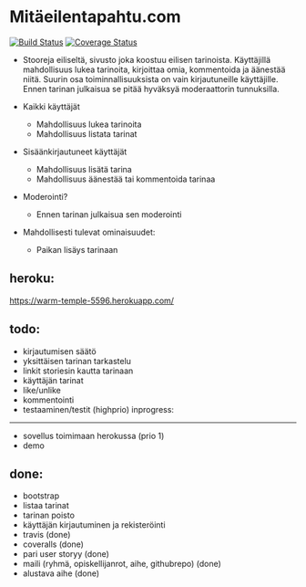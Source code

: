 Mitäeilentapahtu.com
======
[![Build Status](https://travis-ci.org/tmekkelisti/royola.svg?branch=master)](https://travis-ci.org/tmekkelisti/royola)
[![Coverage Status](https://img.shields.io/coveralls/tmekkelisti/royola.svg)](https://coveralls.io/r/tmekkelisti/royola)

- Stooreja eiliseltä, sivusto joka koostuu eilisen tarinoista. Käyttäjillä mahdollisuus lukea tarinoita, kirjoittaa omia, kommentoida ja äänestää niitä. Suurin osa toiminnallisuuksista on vain kirjautuneille käyttäjille. Ennen tarinan julkaisua se pitää hyväksyä moderaattorin tunnuksilla. 

- Kaikki käyttäjät
     - Mahdollisuus lukea tarinoita
     - Mahdollisuus listata tarinat 

- Sisäänkirjautuneet käyttäjät
     - Mahdollisuus lisätä tarina
     - Mahdollisuus äänestää tai kommentoida tarinaa

- Moderointi?
     - Ennen tarinan julkaisua sen moderointi
     
- Mahdollisesti tulevat ominaisuudet:
     - Paikan lisäys tarinaan

heroku:
------
https://warm-temple-5596.herokuapp.com/

todo:
------
- kirjautumisen säätö
- yksittäisen tarinan tarkastelu
- linkit storiesin kautta tarinaan
- käyttäjän tarinat
- like/unlike
- kommentointi
- testaaminen/testit (highprio)
inprogress:
------
- sovellus toimimaan herokussa (prio 1)
- demo
     
done:
------
- bootstrap
- listaa tarinat
- tarinan poisto
- käyttäjän kirjautuminen ja rekisteröinti
- travis (done)
- coveralls (done)
- pari user storyy (done)
- maili (ryhmä, opiskellijanrot,  aihe, githubrepo) (done)
- alustava aihe (done)

